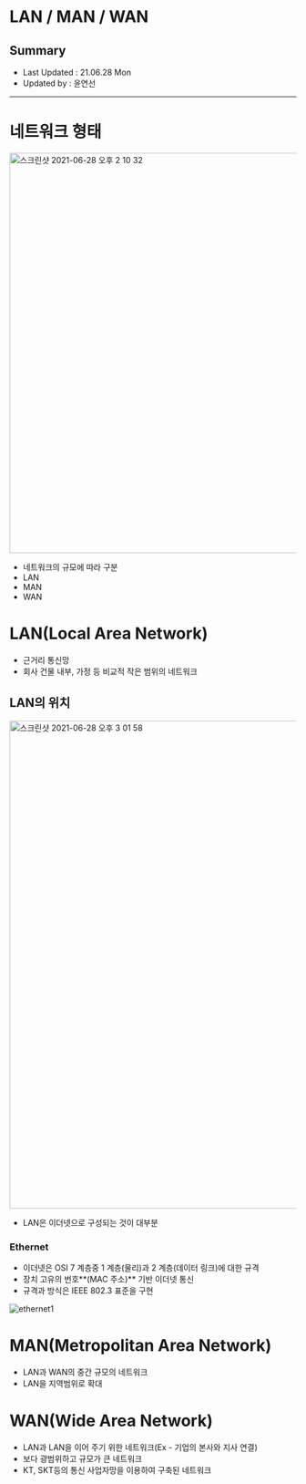 LAN / MAN / WAN
====================================
## Summary
- Last Updated : 21.06.28 Mon   
- Updated by : 윤연선
-----------------------------------

# 네트워크 형태
   
<img width="702" alt="스크린샷 2021-06-28 오후 2 10 32" src="https://user-images.githubusercontent.com/57285121/123583490-9bd35600-d81a-11eb-8401-36d6caea2358.png">
   
* 네트워크의 규모에 따라 구분
* LAN
* MAN
* WAN

# LAN(Local Area Network)
* 근거리 통신망
* 회사 건물 내부, 가정 등 비교적 작은 범위의 네트워크

## LAN의 위치
   
<img width="856" alt="스크린샷 2021-06-28 오후 3 01 58" src="https://user-images.githubusercontent.com/57285121/123587815-cb399100-d821-11eb-9ffb-90e60c6ef5ce.png">
   
* LAN은 이더넷으로 구성되는 것이 대부분

### Ethernet
* 이더넷은 OSI 7 계층중 1 계층(물리)과 2 계층(데이터 링크)에 대한 규격
* 장치 고유의 번호**(MAC 주소)** 기반 이더넷 통신
* 규격과 방식은 IEEE 802.3 표준을 구현
   
![ethernet1](https://user-images.githubusercontent.com/57285121/115180161-e98f5c00-a10f-11eb-8638-e819d738e0b8.PNG)   
   
# MAN(Metropolitan Area Network)
* LAN과 WAN의 중간 규모의 네트워크
* LAN을 지역범위로 확대

# WAN(Wide Area Network)
* LAN과 LAN을 이어 주기 위한 네트워크(Ex - 기업의 본사와 지사 연결)
* 보다 광범위하고 규모가 큰 네트워크
* KT, SKT등의 통신 사업자망을 이용하여 구축된 네트워크

